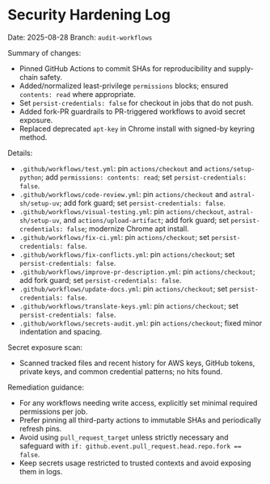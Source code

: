 # Security Hardening Log

Date: 2025-08-28
Branch: `audit-workflows`

Summary of changes:
- Pinned GitHub Actions to commit SHAs for reproducibility and supply-chain safety.
- Added/normalized least-privilege `permissions` blocks; ensured `contents: read` where appropriate.
- Set `persist-credentials: false` for checkout in jobs that do not push.
- Added fork-PR guardrails to PR-triggered workflows to avoid secret exposure.
- Replaced deprecated `apt-key` in Chrome install with signed-by keyring method.

Details:
- `.github/workflows/test.yml`: pin `actions/checkout` and `actions/setup-python`; add `permissions: contents: read`; set `persist-credentials: false`.
- `.github/workflows/code-review.yml`: pin `actions/checkout` and `astral-sh/setup-uv`; add fork guard; set `persist-credentials: false`.
- `.github/workflows/visual-testing.yml`: pin `actions/checkout`, `astral-sh/setup-uv`, and `actions/upload-artifact`; add fork guard; set `persist-credentials: false`; modernize Chrome apt install.
- `.github/workflows/fix-ci.yml`: pin `actions/checkout`; set `persist-credentials: false`.
- `.github/workflows/fix-conflicts.yml`: pin `actions/checkout`; set `persist-credentials: false`.
- `.github/workflows/improve-pr-description.yml`: pin `actions/checkout`; add fork guard; set `persist-credentials: false`.
- `.github/workflows/update-docs.yml`: pin `actions/checkout`; set `persist-credentials: false`.
- `.github/workflows/translate-keys.yml`: pin `actions/checkout`; set `persist-credentials: false`.
- `.github/workflows/secrets-audit.yml`: pin `actions/checkout`; fixed minor indentation and spacing.

Secret exposure scan:
- Scanned tracked files and recent history for AWS keys, GitHub tokens, private keys, and common credential patterns; no hits found.

Remediation guidance:
- For any workflows needing write access, explicitly set minimal required permissions per job.
- Prefer pinning all third-party actions to immutable SHAs and periodically refresh pins.
- Avoid using `pull_request_target` unless strictly necessary and safeguard with `if: github.event.pull_request.head.repo.fork == false`.
- Keep secrets usage restricted to trusted contexts and avoid exposing them in logs.
